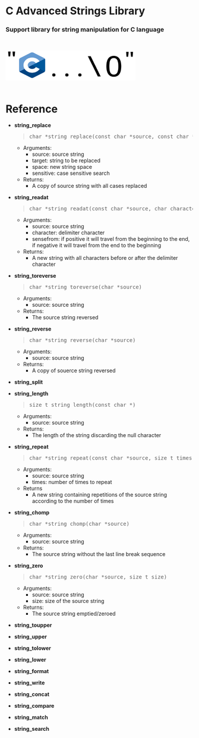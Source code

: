 # C Advanced Strings Library
### Support library for string manipulation for C language


<br><div>
  <!--<img src="https://upload.wikimedia.org/wikipedia/commons/1/19/C_Logo.png" width="185" height="200"/>-->
  <img src="image.png" width="350" height="80"/>

</div><br>

# Reference

- **string_replace**
   > <pre>char *string_replace(const char *source, const char *target, const char *new_string, bool sensitive)</pre>
  - Arguments:
    - source: source string
    - target: string to be replaced
    - space: new string space
    - sensitive: case sensitive search
  - Returns:
    - A copy of source string with all cases replaced</p>
- **string_readat**
   > <pre>char *string_readat(const char *source, char character, bool sensefrom)</pre>
  - Arguments:
    - source: source string
    - character: delimiter character
    - sensefrom: if positive it will travel from the beginning to the end, if negative it will travel from the end to the beginning
  - Returns:
    - A new string with all characters before or after the delimiter character
- **string_toreverse**
   > <pre>char *string_toreverse(char *source)</pre>
  - Arguments:
     - source: source string
  - Returns:
    - The source string reversed

- **string_reverse**
   > <pre>char *string_reverse(char *source)</pre>
  - Arguments:
     - source: source string
  - Returns:
    - A copy of souerce string reversed

- **string_split**

- **string_length**
   > <pre>size_t string_length(const char *)</pre>
  - Arguments:
    - source: source string
  - Returns:
    - The length of the string discarding the null character
- **string_repeat**
   > <pre>char *string_repeat(const char *source, size_t times)</pre>
  - Arguments:
    - source: source string
    - times: number of times to repeat
  - Returns
    - A new string containing repetitions of the source string according to the number of times
- **string_chomp**
   > <pre>char *string_chomp(char *source)</pre>
  - Arguments:
    - source: source string
  - Returns:
    - The source string without the last line break sequence
- **string_zero**
   > <pre>char *string_zero(char *source, size_t size)</pre>
  - Arguments:
    - source: source string
    - size: size of the source string
  - Returns:
    - The source string emptied/zeroed
- **string_toupper**
- **string_upper**

- **string_tolower**
- **string_lower**

- **string_format**

- **string_write**
- **string_concat**

- **string_compare**
- **string_match**
- **string_search**

